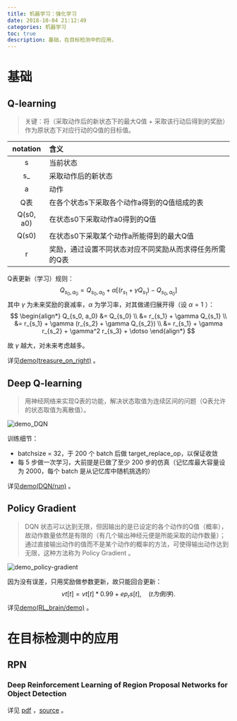 ```yaml
---
title: 机器学习：强化学习
date: 2018-10-04 21:12:49
categories: 机器学习
toc: true
description: 基础，在目标检测中的应用，
---
```


# 基础

## Q-learning

> 关键：将（采取动作后的新状态下的最大Q值 + 采取该行动后得到的奖励）作为原状态下对应行动的Q值的目标值。

| notation  | 含义                                                    |
| :-------: | :------------------------------------------------------ |
|     s     | 当前状态                                                |
|    s_     | 采取动作后的新状态                                      |
|     a     | 动作                                                    |
|    Q表    | 在各个状态s下采取各个动作a得到的Q值组成的表             |
| Q(s0, a0) | 在状态s0下采取动作a0得到的Q值                           |
|   Q(s0)   | 在状态s0下采取某个动作a所能得到的最大Q值                |
|     r     | 奖励，通过设置不同状态对应不同奖励从而求得任务所需的Q表 |

Q表更新（学习）规则：
$$
Q_{s_0, a_0} = Q_{s_0, a_0} + \alpha [(r_{s_1} + \gamma Q_{s_1}) - Q_{s_0, a_0}]
$$
其中 $\gamma$ 为未来奖励的衰减率，$\alpha$ 为学习率，对其做递归展开得（设 $\alpha = 1$ ）：
$$
\begin{align*}
Q_{s_0, a_0} &= Q_{s_0}  \\
&= r_{s_1} + \gamma Q_{s_1} \\
&= r_{s_1} + \gamma (r_{s_2} + \gamma Q_{s_2}) \\
&= r_{s_1} + \gamma r_{s_2} + \gamma^2 r_{s_3} + \dotso
\end{align*}
$$

故 $\gamma$ 越大，对未来考虑越多。

详见[demo(treasure_on_right)](https://github.com/bkseastone/Amadeus/blob/master/RL/Q_learning/treasure_on_right.py) 。

## Deep Q-learning

> 用神经网络来实现Q表的功能，解决状态取值为连续区间的问题（Q表允许的状态取值为离散值）。

![demo_DQN](/home/weisongw/workspace/gitpage_img/dl/rl/demo_DQN.png)

训练细节：

* batchsize = 32，于 200 个 batch 后做 target_replace_op，以保证收敛
* 每 5 步做一次学习，大前提是已做了至少 200 步的仿真（记忆库最大容量设为 2000，每个 batch 是从记忆库中随机挑选的）

详见[demo(DQN/run)](https://github.com/bkseastone/Amadeus/blob/master/RL/Q_learning/run.py) 。

## Policy Gradient

> DQN 状态可以达到无限，但因输出的是已设定的各个动作的Q值（概率），故动作数量依然是有限的（有几个输出神经元便是所能采取的动作数量）；通过直接输出动作的值而不是某个动作的概率的方法，可使得输出动作达到无限，这种方法称为 Policy Gradient 。

![demo_policy-gradient](/home/weisongw/workspace/gitpage_img/dl/rl/demo_policy-gradient.png)

因为没有误差，只用奖励做参数更新，故只能回合更新：
$$
vt[t] = vt[t] * 0.99 + ep_rs[t], \quad (t 为倒序).
$$
详见[demo(RL_brain/demo)](https://github.com/bkseastone/Amadeus/blob/master/RL/PolicyGradients/demo.py) 。

# 在目标检测中的应用

## RPN

### Deep Reinforcement Learning of Region Proposal Networks for Object Detection

详见 [pdf](https://github.com/bkseastone/archived/blob/master/Deep%20Reinforcement%20Learning%20of%20Region%20Proposal%20Networks%20for%20Object%20Detection.pdf) ，[source](https://github.com/aleksispi/drl-rpn-tf) 。